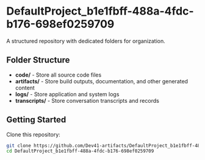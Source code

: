 # DefaultProject_b1e1fbff-488a-4fdc-b176-698ef0259709
A structured repository with dedicated folders for organization.

## Folder Structure

- **code/** - Store all source code files
- **artifacts/** - Store build outputs, documentation, and other generated content
- **logs/** - Store application and system logs
- **transcripts/** - Store conversation transcripts and records

## Getting Started

Clone this repository:
```bash
git clone https://github.com/Dev41-artifacts/DefaultProject_b1e1fbff-488a-4fdc-b176-698ef0259709
cd DefaultProject_b1e1fbff-488a-4fdc-b176-698ef0259709
```
